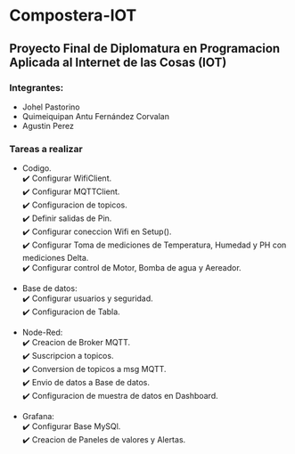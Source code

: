# Compostera-IOT
## Proyecto Final de Diplomatura en Programacion Aplicada al Internet de las Cosas (IOT)

### Integrantes:
* Johel Pastorino
* Quimeiquipan Antu Fernández Corvalan
* Agustin Perez

### Tareas a realizar 
* Codigo.  
:heavy_check_mark: Configurar WifiClient.  
:heavy_check_mark: Configurar MQTTClient.  
:heavy_check_mark: Configuracion de topicos.  
:heavy_check_mark: Definir salidas de Pin.  
:heavy_check_mark: Configurar coneccion Wifi en Setup().  
:heavy_check_mark: Configurar Toma de mediciones de Temperatura, Humedad y PH con mediciones Delta.  
:heavy_check_mark: Configurar control de Motor, Bomba de agua y Aereador.  

* Base de datos:  
:heavy_check_mark: Configurar usuarios y seguridad.  
:heavy_check_mark: Configuracion de Tabla.  

* Node-Red:  
:heavy_check_mark: Creacion de Broker MQTT.  
:heavy_check_mark: Suscripcion a topicos.   
:heavy_check_mark: Conversion de topicos a msg MQTT.  
:heavy_check_mark: Envio de datos a Base de datos.  
:heavy_check_mark: Configuracion de muestra de datos en Dashboard.   

* Grafana:  
:heavy_check_mark: Configurar Base MySQl.  
:heavy_check_mark: Creacion de Paneles de valores y Alertas.  






